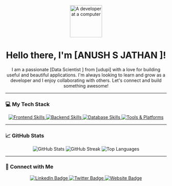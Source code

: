 <div align="center">
  <img src="https://media.giphy.com/media/v1.Y2lkPTc5MGI3NjExNmJuMnB5ZnQ3dnY3aW90eGZ6azMyNHh6ejk0N2w1eW9meG80cW81diZlcD12MV9pbnRlcm5hbF9naWZfYnlfaWQmY3Q9Zw/L5K4yqYcIu81a1793v/giphy.gif" width="100px" alt="A developer at a computer" />
  <h1>Hello there, I'm [ANUSH S JATHAN ]!</h1>
  <p>I am a passionate [Data Scientist ] from [udupi] with a love for building useful and beautiful applications. I'm always looking to learn and grow as a developer and I enjoy collaborating with others. Let's connect and build something awesome!</p>
</div>

---

### 💻 My Tech Stack

<p align="center">
  <!-- Frontend -->
  <a href="https://skillicons.dev" target="_blank">
    <img src="https://skillicons.dev/icons?i=html,css,js,ts,react,angular,vue,tailwind,bootstrap" alt="Frontend Skills" />
  </a>
  
  <!-- Backend -->
  <a href="https://skillicons.dev" target="_blank">
    <img src="https://skillicons.dev/icons?i=nodejs,express,python,django,java,spring,php,laravel" alt="Backend Skills" />
  </a>
  
  <!-- Databases -->
  <a href="https://skillicons.dev" target="_blank">
    <img src="https://skillicons.dev/icons?i=mongodb,mysql,postgres,sqlite" alt="Database Skills" />
  </a>

  <!-- Tools & Platforms -->
  <a href="https://skillicons.dev" target="_blank">
    <img src="https://skillicons.dev/icons?i=git,github,vscode,figma,aws,gcp,azure,docker,netlify,firebase,vercel" alt="Tools & Platforms" />
  </a>
</p>

---

### 📈 GitHub Stats

<p align="center">
  <img src="https://github-readme-stats.vercel.app/api?username=NeoASJ&show_icons=true&theme=tokyonight&hide_border=true&count_private=true" alt="GitHub Stats" />
  <img src="https://github-readme-streak-stats.herokuapp.com/?user=NeoASJ&theme=tokyonight&hide_border=true" alt="GitHub Streak" />
  <img src="https://github-readme-stats.vercel.app/api/top-langs/?username=NeoASJ&layout=compact&theme=tokyonight&hide_border=true" alt="Top Languages" />
</p>

---

### 🔗 Connect with Me

<p align="center">
  <a href="https://www.linkedin.com/in/[your-linkedin-username]/" target="_blank">
    <img src="https://img.shields.io/badge/LinkedIn-0077B5?style=for-the-badge&logo=linkedin&logoColor=white" alt="LinkedIn Badge" />
  </a>
  <a href="https://twitter.com/[your-twitter-username]" target="_blank">
    <img src="https://img.shields.io/badge/Twitter-1DA1F2?style=for-the-badge&logo=twitter&logoColor=white" alt="Twitter Badge" />
  </a>
  <a href="https://[your-personal-website.com]" target="_blank">
    <img src="https://img.shields.io/badge/Website-FF5733?style=for-the-badge&logo=google-chrome&logoColor=white" alt="Website Badge" />
  </a>
</p>
